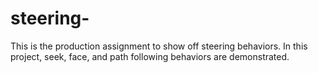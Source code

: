 # steering-

This is the production assignment to show off steering behaviors. In this project, seek, face, and path following behaviors are demonstrated.
